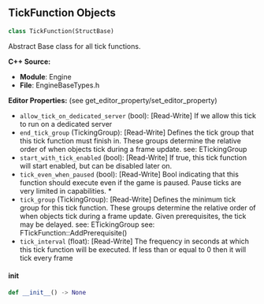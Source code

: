 ## TickFunction Objects

```python
class TickFunction(StructBase)
```

Abstract Base class for all tick functions.

**C++ Source:**

- **Module**: Engine
- **File**: EngineBaseTypes.h

**Editor Properties:** (see get_editor_property/set_editor_property)

- ``allow_tick_on_dedicated_server`` (bool):  [Read-Write] If we allow this tick to run on a dedicated server
- ``end_tick_group`` (TickingGroup):  [Read-Write] Defines the tick group that this tick function must finish in. These groups determine the relative order of when objects tick during a frame update.
  see: ETickingGroup
- ``start_with_tick_enabled`` (bool):  [Read-Write] If true, this tick function will start enabled, but can be disabled later on.
- ``tick_even_when_paused`` (bool):  [Read-Write] Bool indicating that this function should execute even if the game is paused. Pause ticks are very limited in capabilities. *
- ``tick_group`` (TickingGroup):  [Read-Write] Defines the minimum tick group for this tick function. These groups determine the relative order of when objects tick during a frame update.
  Given prerequisites, the tick may be delayed.
  see: ETickingGroup
  see: FTickFunction::AddPrerequisite()
- ``tick_interval`` (float):  [Read-Write] The frequency in seconds at which this tick function will be executed.  If less than or equal to 0 then it will tick every frame

<a id="unreal.TickFunction.__init__"></a>

#### __init__

```python
def __init__() -> None
```

<a id="unreal.ActorTickFunction"></a>